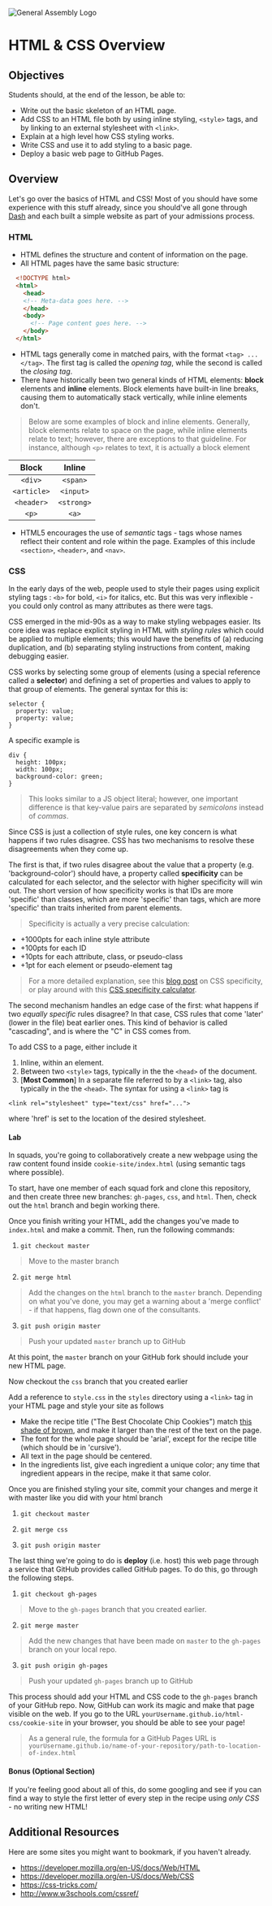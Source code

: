 ![General Assembly Logo](http://i.imgur.com/ke8USTq.png)

# HTML & CSS Overview

## Objectives

Students should, at the end of the lesson, be able to:

- Write out the basic skeleton of an HTML page.
- Add CSS to an HTML file both by using inline styling, `<style>` tags, and by linking to an external stylesheet with `<link>`.
- Explain at a high level how CSS styling works.
- Write CSS and use it to add styling to a basic page.
- Deploy a basic web page to GitHub Pages.

## Overview

Let's go over the basics of HTML and CSS! Most of you should have some experience with this stuff already, since you should've all gone through [Dash](dash.generalassemb.ly) and each built a simple website as part of your admissions process.

### HTML

* HTML defines the structure and content of information on the page.
* All HTML pages have the same basic structure:
```html
  <!DOCTYPE html>
  <html>
    <head>
    <!-- Meta-data goes here. -->
    </head>
    <body>
      <!-- Page content goes here. -->
    </body>
  </html>
```
* HTML tags generally come in matched pairs, with the format `<tag> ... </tag>`. The first tag is called the _opening tag_, while the second is called the _closing tag_.
* There have historically been two general kinds of HTML elements: **block** elements and **inline** elements. Block elements have built-in line breaks, causing them to automatically stack vertically, while inline elements don't.
> Below are some examples of block and inline elements. Generally, block elements relate to space on the page, while inline elements relate to text; however, there are exceptions to that guideline. For instance, although `<p>` relates to text, it is actually a block element

| Block | Inline |
|:-----:|:------:|
|`<div>`|`<span>`|
|`<article>`|`<input>`|
|`<header>`|`<strong>`|
|`<p>`|`<a>`|

* HTML5 encourages the use of _semantic_ tags - tags whose names reflect their content and role within the page. Examples of this include `<section>`, `<header>`, and `<nav>`.

### CSS

In the early days of the web, people used to style their pages using explicit styling tags : `<b>` for bold, `<i>` for italics, etc. But this was very inflexible - you could only control as many attributes as there were tags.

CSS emerged in the mid-90s as a way to make styling webpages easier. Its core idea was replace explicit styling in HTML with _styling rules_ which could be applied to multiple elements; this would have the benefits of (a) reducing duplication, and (b) separating styling instructions from content, making debugging easier.

CSS works by selecting some group of elements (using a special reference called a **selector**) and defining a set of properties and values to apply to that group of elements. The general syntax for this is:
```
selector {
  property: value;
  property: value;
}
```
A specific example is
```
div {
  height: 100px;
  width: 100px;
  background-color: green;
}
```
> This looks similar to a JS object literal; however, one important difference is that key-value pairs are separated by _semicolons_ instead of _commas_.

Since CSS is just a collection of style rules, one key concern is what happens if two rules disagree. CSS has two mechanisms to resolve these disagreements when they come up.

The first is that, if two rules disagree about the value that a property (e.g. 'background-color') should have, a property called **specificity** can be calculated for each selector, and the selector with higher specificity will win out. The short version of how specificity works is that IDs are more 'specific' than classes, which are more 'specific' than tags, which are more 'specific' than traits inherited from parent elements.

  > Specificity is actually a very precise calculation:
   - +1000pts for each inline style attribute
   - +100pts for each ID
   - +10pts for each attribute, class, or pseudo-class
   - +1pt for each element or pseudo-element tag
  >
  > For a more detailed explanation, see this [blog post](http://www.smashingmagazine.com/2007/07/css-specificity-things-you-should-know/) on CSS specificity, or play around with this [CSS specificity calculator](http://specificity.keegan.st/).

The second mechanism handles an edge case of the first: what happens if two _equally specific_ rules disagree? In that case, CSS rules that come 'later' (lower in the file) beat earlier ones. This kind of behavior is called "cascading", and is where the "C" in CSS comes from.

To add CSS to a page, either include it
1. Inline, within an element.
2. Between two `<style>` tags, typically in the the `<head>` of the document.
3. [**Most Common**] In a separate file referred to by a `<link>` tag, also typically in the the `<head>`. The syntax for using a `<link>` tag is

 `<link rel="stylesheet" type="text/css" href="...">`

 where 'href' is set to the location of the desired stylesheet.


 #### Lab

 In squads, you're going to collaboratively create a new webpage using the raw content found inside `cookie-site/index.html` (using semantic tags where possible).

 To start, have one member of each squad fork and clone this repository, and then create three new branches: `gh-pages`, `css`, and `html`. Then, check out the `html` branch and begin working there.

 Once you finish writing your HTML, add the changes you've made to `index.html` and make a commit. Then, run the following commands:

 1. `git checkout master`
   > Move to the master branch

 2. `git merge html`
   > Add the changes on the `html` branch to the `master` branch. Depending on what you've done, you may get a warning about a 'merge conflict' - if that happens, flag down one of the consultants.

 3. `git push origin master`
   > Push your updated `master` branch up to GitHub

 At this point, the `master` branch on your GitHub fork should include your new HTML page.


 Now checkout the `css` branch that you created earlier

 Add a reference to `style.css` in the `styles` directory using a `<link>` tag in your HTML page and style your site as follows

 * Make the recipe title ("The Best Chocolate Chip Cookies") match [this shade of brown](http://en.wikipedia.org/wiki/Shades_of_brown#Chestnut), and make it larger than the rest of the text on the page.
 * The font for the whole page should be 'arial', except for the recipe title (which should be in 'cursive').
 * All text in the page should be centered.
 * In the ingredients list, give each ingredient a unique color; any time that ingredient appears in the recipe, make it that same color.


Once you are finished styling your site, commit your changes and merge it with master like you did with your html branch

 1. `git checkout master`


 2. `git merge css`


 3. `git push origin master`



 The last thing we're going to do is **deploy** (i.e. host) this web page through a service that GitHub provides called GitHub pages. To do this, go through the following steps.


 1. `git checkout gh-pages`
   > Move to the `gh-pages` branch that you created earlier.

 2. `git merge master`
   > Add the new changes that have been made on `master` to the `gh-pages` branch on your local repo.

 3. `git push origin gh-pages`
   > Push your updated `gh-pages` branch up to GitHub

 This process should add your HTML and CSS code to the `gh-pages` branch of your GitHub repo. Now, GitHub can work its magic and make that page visible on the web. If you go to the URL `yourUsername.github.io/html-css/cookie-site` in your browser, you should be able to see your page!

 > As a general rule, the formula for a GitHub Pages URL is `yourUsername.github.io/name-of-your-repository/path-to-location-of-index.html`


#### Bonus (Optional Section)

If you're feeling good about all of this, do some googling and see if you can find a way to style the first letter of every step in the recipe using *only CSS* - no writing new HTML!

## Additional Resources

Here are some sites you might want to bookmark, if you haven't already.

- https://developer.mozilla.org/en-US/docs/Web/HTML
- https://developer.mozilla.org/en-US/docs/Web/CSS
- https://css-tricks.com/
- http://www.w3schools.com/cssref/
